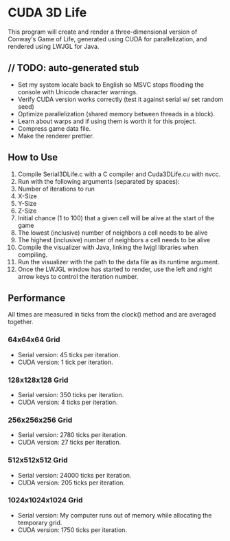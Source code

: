 # CUDA 3D Life

This program will create and render a three-dimensional version of Conway's Game of Life, generated using CUDA for parallelization, and rendered using LWJGL for Java.

## // TODO: auto-generated stub

* Set my system locale back to English so MSVC stops flooding the console with Unicode character warnings.
* Verify CUDA version works correctly (test it against serial w/ set random seed)
* Optimize parallelization (shared memory between threads in a block).
* Learn about warps and if using them is worth it for this project.
* Compress game data file.
* Make the renderer prettier.

## How to Use

1. Compile Serial3DLife.c with a C compiler and Cuda3DLife.cu with nvcc.
2. Run with the following arguments (separated by spaces): 
  1. Number of iterations to run
  2. X-Size
  3. Y-Size
  4. Z-Size
  5. Initial chance (1 to 100) that a given cell will be alive at the start of the game
  6. The lowest (inclusive) number of neighbors a cell needs to be alive
  7. The highest (inclusive) number of neighbors a cell needs to be alive
3. Compile the visualizer with Java, linking the lwjgl libraries when compiling.
4. Run the visualizer with the path to the data file as its runtime argument.
5. Once the LWJGL window has started to render, use the left and right arrow keys to control the iteration number.

## Performance

All times are measured in ticks from the clock() method and are averaged together.

### 64x64x64 Grid

* Serial version: 45 ticks per iteration.
* CUDA version: 1 tick per iteration.

### 128x128x128 Grid

* Serial version: 350 ticks per iteration.
* CUDA version: 4 ticks per iteration.

### 256x256x256 Grid

* Serial version: 2780 ticks per iteration.
* CUDA version: 27 ticks per iteration.

### 512x512x512 Grid

* Serial version: 24000 ticks per iteration.
* CUDA version: 205 ticks per iteration.

### 1024x1024x1024 Grid

* Serial version: My computer runs out of memory while allocating the temporary grid.
* CUDA version: 1750 ticks per iteration.
